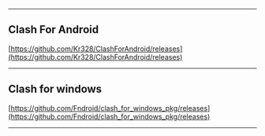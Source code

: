 ***

## Clash For Android

[https://github.com/Kr328/ClashForAndroid/releases](https://github.com/Kr328/ClashForAndroid/releases)

---

## Clash for windows

[https://github.com/Fndroid/clash_for_windows_pkg/releases](https://github.com/Fndroid/clash_for_windows_pkg/releases)

---
